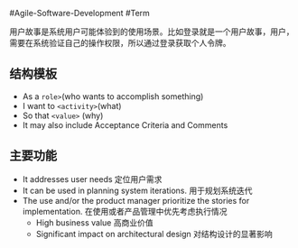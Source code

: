 #Agile-Software-Development #Term 

用户故事是系统用户可能体验到的使用场景。比如登录就是一个用户故事，用户，需要在系统验证自己的操作权限，所以通过登录获取个人令牌。

## 结构模板
-   As a `role>`(who wants to accomplish something)
-   I want to `<activity>`(what)
-   So that `<value>` (why)
-   It may also include Acceptance Criteria and Comments

## 主要功能
-   It addresses user needs 定位用户需求
-   It can be used in planning system iterations. 用于规划系统迭代
-   The use and/or the product manager prioritize the stories for implementation. 在使用或者产品管理中优先考虑执行情况
    -   High business value 高商业价值
    -   Significant impact on architectural design 对结构设计的显著影响